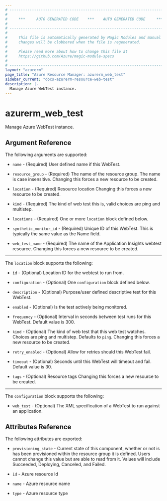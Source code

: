 ```yaml
---
# ----------------------------------------------------------------------------
#
#     ***     AUTO GENERATED CODE    ***    AUTO GENERATED CODE     ***
#
# ----------------------------------------------------------------------------
#
#     This file is automatically generated by Magic Modules and manual
#     changes will be clobbered when the file is regenerated.
#
#     Please read more about how to change this file at
#     https://github.com/Azure/magic-module-specs
#
# ----------------------------------------------------------------------------
layout: "azurerm"
page_title: "Azure Resource Manager: azurerm_web_test"
sidebar_current: "docs-azurerm-resource-web-test"
description: |-
  Manage Azure WebTest instance.
---
```


# azurerm_web_test

Manage Azure WebTest instance.


## Argument Reference

The following arguments are supported:

* `name` - (Required) User defined name if this WebTest.

* `resource_group` - (Required) The name of the resource group. The name is case insensitive. Changing this forces a new resource to be created.

* `location` - (Required) Resource location Changing this forces a new resource to be created.

* `kind` - (Required) The kind of web test this is, valid choices are ping and multistep.

* `locations` - (Required) One or more `location` block defined below.

* `synthetic_monitor_id` - (Required) Unique ID of this WebTest. This is typically the same value as the Name field.

* `web_test_name` - (Required) The name of the Application Insights webtest resource. Changing this forces a new resource to be created.

---

The `location` block supports the following:

* `id` - (Optional) Location ID for the webtest to run from.

* `configuration` - (Optional) One `configuration` block defined below.

* `description` - (Optional) Purpose/user defined descriptive test for this WebTest.

* `enabled` - (Optional) Is the test actively being monitored.

* `frequency` - (Optional) Interval in seconds between test runs for this WebTest. Default value is 300.

* `kind` - (Optional) The kind of web test that this web test watches. Choices are ping and multistep. Defaults to `ping`. Changing this forces a new resource to be created.

* `retry_enabled` - (Optional) Allow for retries should this WebTest fail.

* `timeout` - (Optional) Seconds until this WebTest will timeout and fail. Default value is 30.

* `tags` - (Optional) Resource tags Changing this forces a new resource to be created.

---

The `configuration` block supports the following:

* `web_test` - (Optional) The XML specification of a WebTest to run against an application.

## Attributes Reference

The following attributes are exported:

* `provisioning_state` - Current state of this component, whether or not is has been provisioned within the resource group it is defined. Users cannot change this value but are able to read from it. Values will include Succeeded, Deploying, Canceled, and Failed.

* `id` - Azure resource Id

* `name` - Azure resource name

* `type` - Azure resource type
